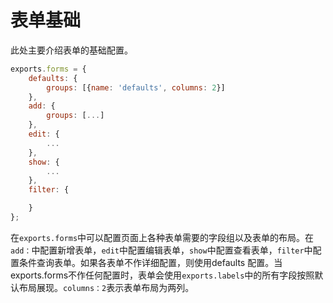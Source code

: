 # 表单基础

此处主要介绍表单的基础配置。

```js
exports.forms = {
    defaults: {
        groups: [{name: 'defaults', columns: 2}]
    },
    add: {
        groups: [...]
    },
    edit: {
        ...
    },
    show: {
        ...
    },
    filter: {

    }
};
```
在`exports.forms`中可以配置页面上各种表单需要的字段组以及表单的布局。在`add：`中配置新增表单，`edit`中配置编辑表单，`show`中配置查看表单，`filter`中配置条件查询表单。如果各表单不作详细配置，则使用defaults
配置。当exports.forms不作任何配置时，表单会使用`exports.labels`中的所有字段按照默认布局展现。`columns：2`表示表单布局为两列。

